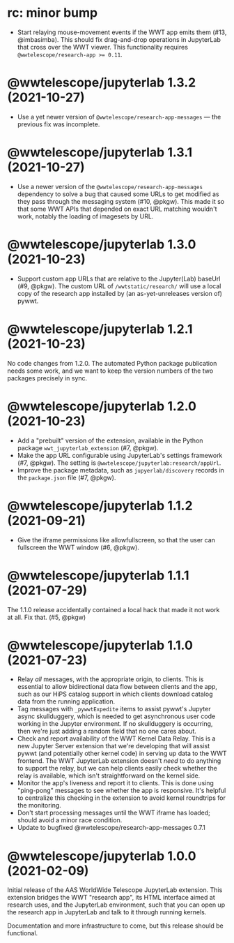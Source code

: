 # rc: minor bump

- Start relaying mouse-movement events if the WWT app emits them (#13,
  @imbasimba). This should fix drag-and-drop operations in JupyterLab that cross
  over the WWT viewer. This functionality requires
  `@wwtelescope/research-app >= 0.11`.


# @wwtelescope/jupyterlab 1.3.2 (2021-10-27)

- Use a yet newer version of `@wwtelescope/research-app-messages` — the previous
  fix was incomplete.


# @wwtelescope/jupyterlab 1.3.1 (2021-10-27)

- Use a newer version of the `@wwtelescope/research-app-messages` dependency to
  solve a bug that caused some URLs to get modified as they pass through the
  messaging system (#10, @pkgw). This made it so that some WWT APIs that
  depended on exact URL matching wouldn't work, notably the loading of imagesets
  by URL.


# @wwtelescope/jupyterlab 1.3.0 (2021-10-23)

- Support custom app URLs that are relative to the Jupyter(Lab) baseUrl (#9,
  @pkgw). The custom URL of `/wwtstatic/research/` will use a local copy of the
  research app installed by (an as-yet-unreleases version of) pywwt.


# @wwtelescope/jupyterlab 1.2.1 (2021-10-23)

No code changes from 1.2.0. The automated Python package publication needs some
work, and we want to keep the version numbers of the two packages precisely in
sync.


# @wwtelescope/jupyterlab 1.2.0 (2021-10-23)

- Add a "prebuilt" version of the extension, available in the Python package
  `wwt_jupyterlab_extension` (#7, @pkgw).
- Make the app URL configurable using JupyterLab's settings framework (#7,
  @pkgw). The setting is `@wwtelescope/jupyterlab:research/appUrl`.
- Improve the package metadata, such as `jupyerlab/discovery` records in
  the `package.json` file (#7, @pkgw).


# @wwtelescope/jupyterlab 1.1.2 (2021-09-21)

- Give the iframe permissions like allowfullscreen, so that the user can
  fullscreen the WWT window (#6, @pkgw).


# @wwtelescope/jupyterlab 1.1.1 (2021-07-29)

The 1.1.0 release accidentally contained a local hack that made it not work at
all. Fix that. (#5, @pkgw)


# @wwtelescope/jupyterlab 1.1.0 (2021-07-23)

- Relay *all* messages, with the appropriate origin, to clients. This is
  essential to allow bidirectional data flow between clients and the app, such
  as our HiPS catalog support in which clients download catalog data from the
  running application.
- Tag messages with `_pywwtExpedite` items to assist pywwt's Jupyter async
  skullduggery, which is needed to get asynchronous user code working in the
  Jupyter environment. If no skullduggery is occurring, then we're just adding a
  random field that no one cares about.
- Check and report availability of the WWT Kernel Data Relay. This is a new
  Jupyter Server extension that we're developing that will assist pywwt (and
  potentially other kernel code) in serving up data to the WWT frontend. The WWT
  JupyterLab extension doesn't *need* to do anything to support the relay, but
  we can help clients easily check whether the relay is available, which isn't
  straightforward on the kernel side.
- Monitor the app's liveness and report it to clients. This is done using
  "ping-pong" messages to see whether the app is responsive. It's helpful to
  centralize this checking in the extension to avoid kernel roundtrips for the
  monitoring.
- Don't start processing messages until the WWT iframe has loaded; should avoid
  a minor race condition.
- Update to bugfixed @wwtelescope/research-app-messages 0.7.1


# @wwtelescope/jupyterlab 1.0.0 (2021-02-09)

Initial release of the AAS WorldWide Telescope JupyterLab extension. This
extension bridges the WWT "research app", its HTML interface aimed at research
uses, and the JupyterLab environment, such that you can open up the research app
in JupyterLab and talk to it through running kernels.

Documentation and more infrastructure to come, but this release should be
functional.
